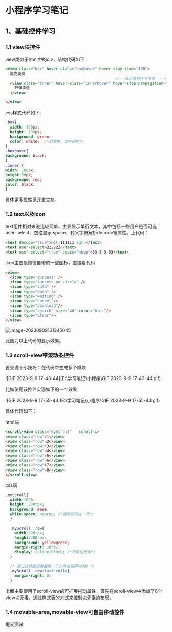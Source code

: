 # 小程序学习笔记

## 1、基础控件学习

### 1.1 view块控件 

view类似于html中的div，结构代码如下：

```html
<view class="box" hover-class="boxhover" hover-stay-time="100">
  海亮卖瓜
                                                <!--阻止信号往下传导  -->
  <view class="inner" hover-class="innerhover" hover-stop-propagation="true" hover-stay-time="100">
    齐强卖鱼
  </view>

</view>
```

css样式代码如下

```css
.box{
  width: 100px;
  height: 100px;
  background: green;
  color: white;  /*前景色，文字颜色*/
}
.boxhover{
background: black;
}
.inner {
width: 100px;
height:50px;
background: red;
color: black;
}
```

具体更多属性见开发文档。

### 1.2 text以及icon

text组件相对来说比较简单，主要显示单行文本，其中包括一些用户是否可选 user-select、空格显示 space、转义字符解析decode等属性。上代码：

```html
<text decode="true">&lt;111111 &gt;</text>
<text user-select>222222</text>
<text user-select="true" space="nbsp">33 3 3 33</text>
```



icon主要是微信自带的一些图标，直接看代码

```html
<view>
  <icon type="success" />
  <icon type="success_no_circle" />
  <icon type="info" />
  <icon type="warn" />
  <icon type="waiting" />
  <icon type="cancel"/>
  <icon type="download"/>
  <icon type="search" size="40" color="blue"/>
  <icon type="clear"/>
</view>
```

![image-20230909161345045](C:\Users\mhl\AppData\Roaming\Typora\typora-user-images\image-20230909161345045.png)

此图为以上代码的显示效果。

### 1.3 scroll-view带滚动条控件

首先说个小技巧：在代码中生成多个模块

![GIF 2023-9-9 17-43-44](E:\学习笔记\小程序\GIF 2023-9-9 17-43-44.gif)

比如使用该控件实现如下的一个效果



![GIF 2023-9-9 17-55-43](E:\学习笔记\小程序\GIF 2023-9-9 17-55-43.gif)

具体代码如下：

html端

```html
<scroll-view class="myScroll" 	scroll-x>
<view class="row">1</view>
<view class="row">2</view>
<view class="row">3</view>
<view class="row">4</view>
<view class="row">5</view>
<view class="row">6</view>
<view class="row">7</view>
<view class="row">8</view>
</scroll-view>
```

css端

```css
.myScroll{
  width:100%;
  height: 200rpx;
  background: #eee;
  white-space: nowrap; /*强制显示在一行*/
  }

  .myScroll .row{
    width:220rpx;
    height:200rpx;
    background: yellowgreen;
    margin-right: 10rpx;
    display: inline-block; /*行集块元素*/
  }

  /* 通过选择器设置最后一个元素右侧间隔为0 */
  .myScroll .row:last-child{
    margin-right: 0;
  }
```

上面主要使用了scroll-view的可扩展拖动属性，首先在scroll-view中添加了8个view块元素，通过样式表的方式来控制块元素的布局。

### 1.4 movable-area,movable-view可自由移动控件

提交测试
